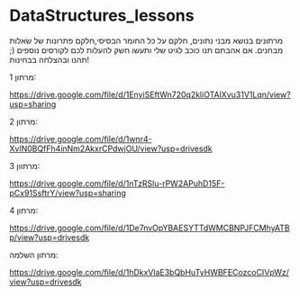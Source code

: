 # DataStructures_lessons

מרתונים בנושא מבני נתונים,
חלקם על כל החומר הבסיסי,חלקם פתרונות של שאלות מבחנים.
אם אהבתם תנו כוכב לגיט שלי ותעשו חשק להעלות לכם לקורסים נוספים (;
תהנו ובהצלחה בבחינות!

מרתון 1:

https://drive.google.com/file/d/1EnyiSEftWn720q2kliOTAlXvu31V1Lqn/view?usp=sharing

מרתון 2:

https://drive.google.com/file/d/1wnr4-XvlN0BQfFh4inNm2AkxrCPdwjOU/view?usp=drivesdk

מרתוון 3:

https://drive.google.com/file/d/1nTzRSlu-rPW2APuhD15F-pCx91SsftrY/view?usp=sharing

מרתון 4:

https://drive.google.com/file/d/1De7nvOpYBAESYTTdWMCBNPJFCMhyATBp/view?usp=drivesdk

מרתון השלמה:

https://drive.google.com/file/d/1hDkxVlaE3bQbHuTyHWBFECozcoCIVpWz/view?usp=drivesdk
